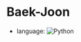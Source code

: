 # Baek-Joon
- language: ![Python](https://img.shields.io/badge/python-3670A0?style=for-the-badge&logo=python&logoColor=ffdd54)